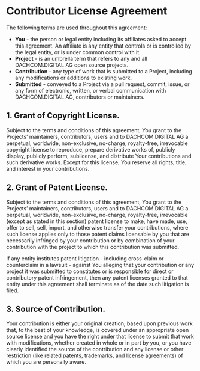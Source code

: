 # Contributor License Agreement

The following terms are used throughout this agreement:

- **You** - the person or legal entity including its affiliates asked to accept this agreement. An affiliate is any entity
that controls or is controlled by the legal entity, or is under common control with it.
- **Project** - is an umbrella term that refers to any and all DACHCOM.DIGITAL AG open source projects.
- **Contribution** - any type of work that is submitted to a Project, including any modifications or additions to existing
work.
- **Submitted** - conveyed to a Project via a pull request, commit, issue, or any form of electronic, written, or verbal
communication with DACHCOM.DIGITAL AG, contributors or maintainers.

## 1. Grant of Copyright License.
Subject to the terms and conditions of this agreement, You grant to the Projects’ maintainers, contributors, users and
to DACHCOM.DIGITAL AG a perpetual, worldwide, non-exclusive, no-charge, royalty-free, irrevocable copyright license to reproduce,
prepare derivative works of, publicly display, publicly perform, sublicense, and distribute Your contributions and such
derivative works. Except for this license, You reserve all rights, title, and interest in your contributions.

## 2. Grant of Patent License.
Subject to the terms and conditions of this agreement, You grant to the Projects’ maintainers, contributors, users and
to DACHCOM.DIGITAL AG a perpetual, worldwide, non-exclusive, no-charge, royalty-free, irrevocable (except as stated in this
section) patent license to make, have made, use, offer to sell, sell, import, and otherwise transfer your contributions,
where such license applies only to those patent claims licensable by you that are necessarily infringed by your
contribution or by combination of your contribution with the project to which this contribution was submitted.

If any entity institutes patent litigation - including cross-claim or counterclaim in a lawsuit - against You alleging
that your contribution or any project it was submitted to constitutes or is responsible for direct or contributory
patent infringement, then any patent licenses granted to that entity under this agreement shall terminate as of the date
such litigation is filed.

## 3. Source of Contribution.
Your contribution is either your original creation, based upon previous work that, to the best of your knowledge, is
covered under an appropriate open source license and you have the right under that license to submit that work with
modifications, whether created in whole or in part by you, or you have clearly identified the source of the contribution
and any license or other restriction (like related patents, trademarks, and license agreements) of which you are
personally aware.